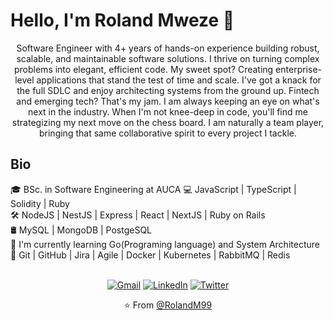 
#  Hello, I'm Roland Mweze 👋

<div align="center">
  <p style="text-align: center; max-width: 600px; margin: auto;">
    Software Engineer with 4+ years of hands-on experience building robust, scalable, and maintainable software solutions.
I thrive on turning complex problems into elegant, efficient code. My sweet spot? Creating enterprise-level applications that stand the test of time and scale.
    I've got a knack for the full SDLC and enjoy architecting systems from the ground up. Fintech and emerging tech? That's my jam. I am always keeping an eye on what's next in the industry.
    When I'm not knee-deep in code, you'll find me strategizing my next move on the chess board. I am naturally a team player, bringing that same collaborative spirit to every project I tackle.
  </p>
</div>

## Bio

🎓   BSc. in Software Engineering at AUCA
💻   JavaScript | TypeScript | Solidity | Ruby <br/>
🛠   NodeJS | NestJS | Express | React | NextJS | Ruby on Rails <br/>
🛢   MySQL | MongoDB | PostgeSQL <br/>
🌱   I'm currently learning Go(Programing language) and System Architecture
🔧   Git | GitHub | Jira | Agile | Docker | Kubernetes | RabbitMQ | Redis 

<div align="center">

<br>[![Gmail](https://img.shields.io/badge/-GMAIL-D14836?style=for-the-badge&logo=gmail&logoColor=white)](mailto:manfulmweze99@gmail.com)
[![LinkedIn](https://img.shields.io/badge/-LINKEDIN-0077B5?style=for-the-badge&logo=linkedin&logoColor=white)](https://www.linkedin.com/in/roland-mweze/)
[![Twitter](https://img.shields.io/badge/-TWITTER-0077B5?style=for-the-badge&logo=twitter&logoColor=white)](https://twitter.com/ManfulMwez)

<div/>

⭐️ From [@RolandM99](https://github.com/rolandm99)
  
